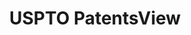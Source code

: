 ---
layout: default
bigquery: https://console.cloud.google.com/bigquery?p=patents-public-data&d=patentsview&page=dataset
citation: Attribution should be given to PatentsView for use, distribution, or derivative
  works.
code: https://github.com/CSSIP-AIR/PatentsView-Code-Snippets/
contributors: USPTO
cost: None
description: 'PatentsView includes US patent data including raw data (summaries, applications,
  pregrant applications), disambugations of inventors and assignees, and inventor
  gender estimates.  Also foreign priority data, # of figures and sheets, and government
  interest statements.'
documentation: https://patentsview.org/query/builder-faqs
last_edit: 04/08/2022, 21:23:41
location: https://patentsview.org/
maintained_by: USPTO
record_creation_timestamp: 12/2/2020 17:20:46
schema_fields:
- section_id
- male_flag
- number
- action_date
- longitude
- dependent
- term_grant
- lawyer_id
- country
- country_transformed
- disamb_inventor_id_20181127
- term_extension
- lname
- inventor_id
- category
- disamb_assignee_id_20200630
- variety
- symbol_position
- location_id
- mainclass_id
- doctype
- name_last
- field_id
- rawassignee_id
- disamb_assignee_id_20190820
- sequence
- main_group
- publication_number
- term_disclaimer
- citation_id
- section
- ipc_class
- type
- rawlocation_id
- contract_award_number
- subcategory_id
- id
- rule_47
- title
- application_id
- rel_id
- county
- subclass
- male
- disamb_assignee_id_20191008
- group_id
- disamb_inventor_id_20200929
- rawinventor_id
- disamb_inventor_id_20171003
- classification_level
- disamb_inventor_id_20170808
- fname
- subclass_id
- level_three
- latitude
- level_two
- doc_type
- patent_id
- disamb_assignee_id_20200331
- disamb_inventor_id_20191008
- num_figures
- group
- disamb_inventor_id_20200331
- abstract
- latlong
- category_id
- classification_data_source
- exemplary
- organization
- length
- disamb_inventor_id_20190312
- disamb_inventor_id_20191231
- field_title
- level_one
- assignee_id
- num_claims
- relkind
- attribution_status
- disamb_assignee_id_20191231
- disamb_inventor_id_20171226
- state_fips
- latin_name
- applicant_type
- _371_date
- disclaimer_date
- disamb_inventor_id_20170307
- disamb_assignee_id_20190312
- role
- kind
- num_sheets
- disamb_inventor_id_20201229
- uuid
- sector_title
- disamb_assignee_id_20200929
- lapse_of_patent
- status
- date
- ipc_version_indicator
- num
- text
- f371_date
- _102_date
- series_code
- county_fips
- withdrawn
- organization_id
- designation
- filename
- city
- reldocno
- subgroup
- gi_statement
- state
- classification_status
- disamb_inventor_id_20190820
- name
- disamb_inventor_id_20180528
- disamb_inventor_id_20200630
- name_first
- subsection_id
- disamb_assignee_id_20181127
- subgroup_id
- f102_date
- classification_value
- deceased
shortname: patentsview
tags:
- disambiguation
- United States
- gender
terms_of_use: Creative Commons Attribution 4.0 International License.
timeframe: 1963-1999
title: USPTO PatentsView
uuid: cf1780b1-e265-4e49-8d1d-83b9cfe0fd9a
---